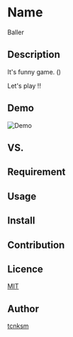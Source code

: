 Name
====

Baller

## Description

It's funny game. ()

Let's play !!

## Demo

![Demo](https://d.kuku.lu/3a9dd3fd45)

## VS. 

## Requirement

## Usage

## Install

## Contribution

## Licence

[MIT](https://github.com/tcnksm/tool/blob/master/LICENCE)

## Author

[tcnksm](https://github.com/tcnksm)
